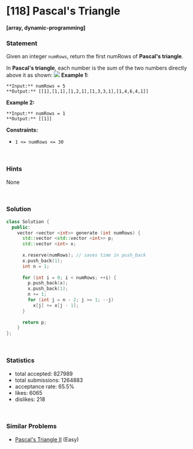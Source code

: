 # [118] Pascal's Triangle

**[array, dynamic-programming]**

### Statement

Given an integer `numRows`, return the first numRows of **Pascal's triangle**.

In **Pascal's triangle**, each number is the sum of the two numbers directly above it as shown:
![](https://upload.wikimedia.org/wikipedia/commons/0/0d/PascalTriangleAnimated2.gif)
**Example 1:**

```
**Input:** numRows = 5
**Output:** [[1],[1,1],[1,2,1],[1,3,3,1],[1,4,6,4,1]]

```
**Example 2:**

```
**Input:** numRows = 1
**Output:** [[1]]

```

**Constraints:**
* `1 <= numRows <= 30`


<br>

### Hints

None

<br>

### Solution

```cpp
class Solution {
  public:
    vector <vector <int>> generate (int numRows) {
      std::vector <std::vector <int>> p;
      std::vector <int> x;
      
      x.reserve(numRows); // saves time in push_back
      x.push_back(1);
      int n = 1;
      
      for (int i = 0; i < numRows; ++i) {
        p.push_back(x);
        x.push_back(1);
        n += 1;
        for (int j = n - 2; j >= 1; --j)
          x[j] += x[j - 1];
      }
      
      return p;
    }
};
```

<br>

### Statistics

- total accepted: 827989
- total submissions: 1264883
- acceptance rate: 65.5%
- likes: 6065
- dislikes: 218

<br>

### Similar Problems

- [Pascal's Triangle II](https://leetcode.com/problems/pascals-triangle-ii) (Easy)
